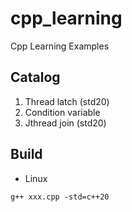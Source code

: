 # cpp_learning
Cpp Learning Examples

## Catalog

1. Thread latch (std20)
2. Condition variable
3. Jthread join (std20)

## Build

- Linux
```shell
g++ xxx.cpp -std=c++20
```